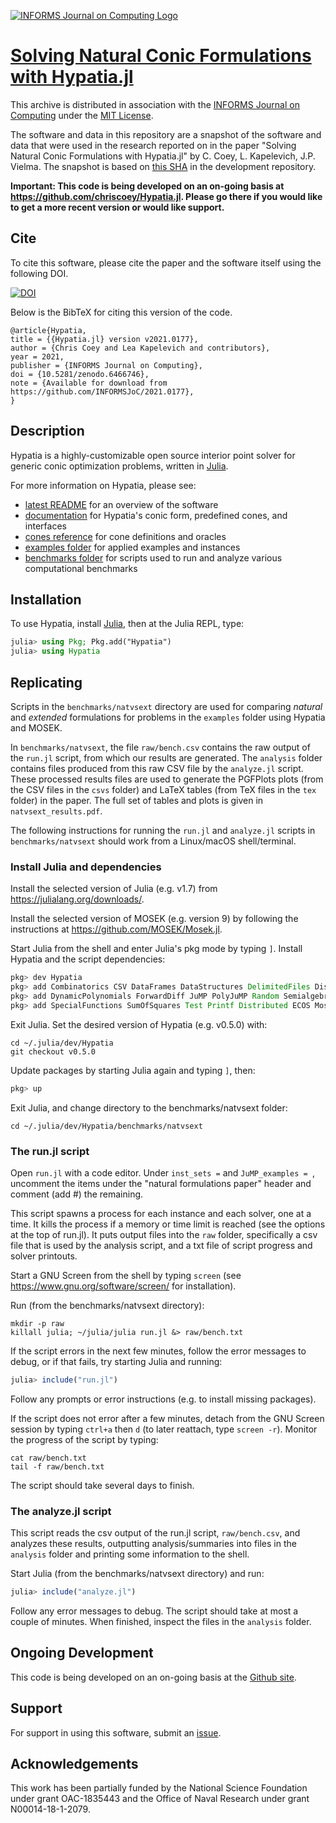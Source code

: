 [![INFORMS Journal on Computing Logo](https://INFORMSJoC.github.io/logos/INFORMS_Journal_on_Computing_Header.jpg)](https://pubsonline.informs.org/journal/ijoc)

# [Solving Natural Conic Formulations with Hypatia.jl](https://pubsonline.informs.org/doi/10.1287/ijoc.2022.1202)

This archive is distributed in association with the [INFORMS Journal on
Computing](https://pubsonline.informs.org/journal/ijoc) under the [MIT License](LICENSE).

The software and data in this repository are a snapshot of the software and data
that were used in the research reported on in the paper
"Solving Natural Conic Formulations with Hypatia.jl" by C. Coey, L. Kapelevich, J.P. Vielma.
The snapshot is based on
[this SHA](https://github.com/chriscoey/Hypatia.jl/commit/2a5230db92c285d09cb9cfeb40571bb58a808ea3)
in the development repository.

**Important: This code is being developed on an on-going basis at
https://github.com/chriscoey/Hypatia.jl. Please go there if you would like to
get a more recent version or would like support.**

## Cite

To cite this software, please cite the paper and the software itself using the following DOI.

[![DOI](https://zenodo.org/badge/DOI/10.5281/zenodo.6466746.svg)](https://doi.org/10.5281/zenodo.6466746)

Below is the BibTeX for citing this version of the code.

```
@article{Hypatia,
title = {{Hypatia.jl} version v2021.0177},
author = {Chris Coey and Lea Kapelevich and contributors},
year = 2021,
publisher = {INFORMS Journal on Computing},
doi = {10.5281/zenodo.6466746},
note = {Available for download from https://github.com/INFORMSJoC/2021.0177},
}
```

## Description

Hypatia is a highly-customizable open source interior point solver for generic conic optimization problems, written in [Julia](https://julialang.org/).

For more information on Hypatia, please see:
- [latest README](https://github.com/chriscoey/Hypatia.jl#readme) for an overview of the software
- [documentation](https://chriscoey.github.io/Hypatia.jl/dev) for Hypatia's conic form, predefined cones, and interfaces
- [cones reference](https://github.com/chriscoey/Hypatia.jl/wiki/files/coneref.pdf) for cone definitions and oracles
- [examples folder](https://github.com/chriscoey/Hypatia.jl/tree/master/examples) for applied examples and instances
- [benchmarks folder](https://github.com/chriscoey/Hypatia.jl/tree/master/benchmarks) for scripts used to run and analyze various computational benchmarks

## Installation

To use Hypatia, install [Julia](https://julialang.org/downloads/), then at the Julia REPL, type:
```julia
julia> using Pkg; Pkg.add("Hypatia")
julia> using Hypatia
```

## Replicating

Scripts in the `benchmarks/natvsext` directory are used for comparing _natural_ and _extended_ formulations for problems in the `examples` folder using Hypatia and MOSEK.

In `benchmarks/natvsext`, the file `raw/bench.csv` contains the raw output of the `run.jl` script, from which our results are generated.
The `analysis` folder contains files produced from this raw CSV file by the `analyze.jl` script.
These processed results files are used to generate the PGFPlots plots (from the CSV files in the `csvs` folder) and LaTeX tables (from TeX files in the `tex` folder) in the paper.
The full set of tables and plots is given in `natvsext_results.pdf`.

The following instructions for running the `run.jl` and `analyze.jl` scripts in `benchmarks/natvsext` should work from a Linux/macOS shell/terminal.

### Install Julia and dependencies

Install the selected version of Julia (e.g. v1.7) from https://julialang.org/downloads/.

Install the selected version of MOSEK (e.g. version 9) by following the instructions at https://github.com/MOSEK/Mosek.jl.

Start Julia from the shell and enter Julia's pkg mode by typing `]`.
Install Hypatia and the script dependencies:
```julia
pkg> dev Hypatia
pkg> add Combinatorics CSV DataFrames DataStructures DelimitedFiles Distributions
pkg> add DynamicPolynomials ForwardDiff JuMP PolyJuMP Random SemialgebraicSets
pkg> add SpecialFunctions SumOfSquares Test Printf Distributed ECOS MosekTools
```
Exit Julia.
Set the desired version of Hypatia (e.g. v0.5.0) with:
```shell
cd ~/.julia/dev/Hypatia
git checkout v0.5.0
```
Update packages by starting Julia again and typing `]`, then:
```julia
pkg> up
```
Exit Julia, and change directory to the benchmarks/natvsext folder:
```shell
cd ~/.julia/dev/Hypatia/benchmarks/natvsext
```

### The run.jl script

Open `run.jl` with a code editor.
Under `inst_sets =` and `JuMP_examples = `, uncomment the items under the "natural formulations paper" header and comment (add #) the remaining.

This script spawns a process for each instance and each solver, one at a time.
It kills the process if a memory or time limit is reached (see the options at the top of run.jl).
It puts output files into the `raw` folder, specifically a csv file that is used by the analysis script, and a txt file of script progress and solver printouts.

Start a GNU Screen from the shell by typing `screen`
(see https://www.gnu.org/software/screen/ for installation).

Run (from the benchmarks/natvsext directory):
```shell
mkdir -p raw
killall julia; ~/julia/julia run.jl &> raw/bench.txt
```
If the script errors in the next few minutes, follow the error messages to debug, or if that fails, try starting Julia and running:
```julia
julia> include("run.jl")
```
Follow any prompts or error instructions (e.g. to install missing packages).

If the script does not error after a few minutes, detach from the GNU Screen session by typing `ctrl+a` then `d` (to later reattach, type `screen -r`).
Monitor the progress of the script by typing:
```shell
cat raw/bench.txt
tail -f raw/bench.txt
```
The script should take several days to finish.

### The analyze.jl script

This script reads the csv output of the run.jl script, `raw/bench.csv`, and analyzes these results, outputting analysis/summaries into files in the `analysis` folder and printing some information to the shell.

Start Julia (from the benchmarks/natvsext directory) and run:
```julia
julia> include("analyze.jl")
```
Follow any error messages to debug.
The script should take at most a couple of minutes.
When finished, inspect the files in the `analysis` folder.

## Ongoing Development

This code is being developed on an on-going basis at the
[Github site](https://github.com/chriscoey/Hypatia.jl).

## Support

For support in using this software, submit an
[issue](https://github.com/chriscoey/Hypatia.jl/issues/new).

## Acknowledgements

This work has been partially funded by the National Science Foundation under grant OAC-1835443 and the Office of Naval Research under grant N00014-18-1-2079.
